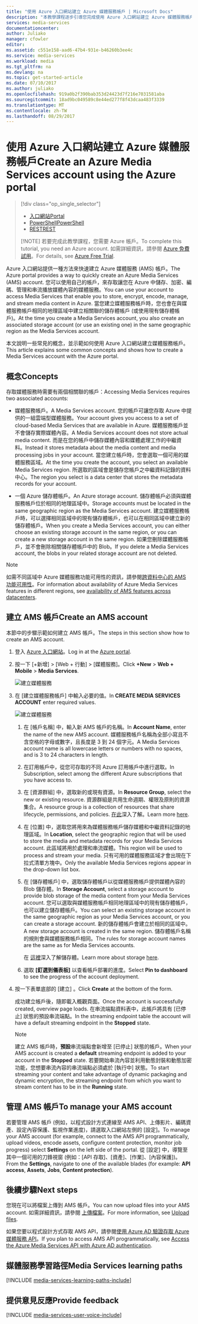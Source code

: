 ```yaml
---
title: "使用 Azure 入口網站建立 Azure 媒體服務帳戶 | Microsoft Docs"
description: "本教學課程逐步引導您完成使用 Azure 入口網站建立 Azure 媒體服務帳戶的步驟。"
services: media-services
documentationcenter: 
author: Juliako
manager: cfowler
editor: 
ms.assetid: c551e158-aad6-47b4-931e-b46260b3ee4c
ms.service: media-services
ms.workload: media
ms.tgt_pltfrm: na
ms.devlang: na
ms.topic: get-started-article
ms.date: 07/10/2017
ms.author: juliako
ms.openlocfilehash: 919a0b2f390bab353d24423d7f216e7031581aba
ms.sourcegitcommit: 18ad9bc049589c8e44ed277f8f43dcaa483f3339
ms.translationtype: MT
ms.contentlocale: zh-TW
ms.lasthandoff: 08/29/2017
---
```

# <a name="create-an-azure-media-services-account-using-the-azure-portal"></a><span data-ttu-id="94e10-103">使用 Azure 入口網站建立 Azure 媒體服務帳戶</span><span class="sxs-lookup"><span data-stu-id="94e10-103">Create an Azure Media Services account using the Azure portal</span></span>
> [!div class="op_single_selector"]
> * [<span data-ttu-id="94e10-104">入口網站</span><span class="sxs-lookup"><span data-stu-id="94e10-104">Portal</span></span>](media-services-portal-create-account.md)
> * [<span data-ttu-id="94e10-105">PowerShell</span><span class="sxs-lookup"><span data-stu-id="94e10-105">PowerShell</span></span>](media-services-manage-with-powershell.md)
> * [<span data-ttu-id="94e10-106">REST</span><span class="sxs-lookup"><span data-stu-id="94e10-106">REST</span></span>](https://docs.microsoft.com/rest/api/media/mediaservice)
> 
> [!NOTE]
> <span data-ttu-id="94e10-107">若要完成此教學課程，您需要 Azure 帳戶。</span><span class="sxs-lookup"><span data-stu-id="94e10-107">To complete this tutorial, you need an Azure account.</span></span> <span data-ttu-id="94e10-108">如需詳細資訊，請參閱 [Azure 免費試用](https://azure.microsoft.com/pricing/free-trial/)。</span><span class="sxs-lookup"><span data-stu-id="94e10-108">For details, see [Azure Free Trial](https://azure.microsoft.com/pricing/free-trial/).</span></span> 
> 
> 

<span data-ttu-id="94e10-109">Azure 入口網站提供一種方法來快速建立 Azure 媒體服務 (AMS) 帳戶。</span><span class="sxs-lookup"><span data-stu-id="94e10-109">The Azure portal provides a way to quickly create an Azure Media Services (AMS) account.</span></span> <span data-ttu-id="94e10-110">您可以使用自己的帳戶，來存取讓您在 Azure 中儲存、加密、編碼、管理和串流播放媒體內容的媒體服務。</span><span class="sxs-lookup"><span data-stu-id="94e10-110">You can use your account to access Media Services that enable you to store, encrypt, encode, manage, and stream media content in Azure.</span></span> <span data-ttu-id="94e10-111">當您建立媒體服務帳戶時，您也會在與媒體服務帳戶相同的地理區域中建立相關聯的儲存體帳戶 (或使用現有儲存體帳戶)。</span><span class="sxs-lookup"><span data-stu-id="94e10-111">At the time you create a Media Services account, you also create an associated storage account (or use an existing one) in the same geographic region as the Media Services account.</span></span>

<span data-ttu-id="94e10-112">本文說明一些常見的概念，並示範如何使用 Azure 入口網站建立媒體服務帳戶。</span><span class="sxs-lookup"><span data-stu-id="94e10-112">This article explains some common concepts and shows how to create a Media Services account with the Azure portal.</span></span>

## <a name="concepts"></a><span data-ttu-id="94e10-113">概念</span><span class="sxs-lookup"><span data-stu-id="94e10-113">Concepts</span></span>
<span data-ttu-id="94e10-114">存取媒體服務時需要有兩個相關聯的帳戶：</span><span class="sxs-lookup"><span data-stu-id="94e10-114">Accessing Media Services requires two associated accounts:</span></span>

* <span data-ttu-id="94e10-115">媒體服務帳戶。</span><span class="sxs-lookup"><span data-stu-id="94e10-115">A Media Services account.</span></span> <span data-ttu-id="94e10-116">您的帳戶可讓您存取 Azure 中提供的一組雲端型媒體服務。</span><span class="sxs-lookup"><span data-stu-id="94e10-116">Your account gives you access to a set of cloud-based Media Services that are available in Azure.</span></span> <span data-ttu-id="94e10-117">媒體服務帳戶並不會儲存實際媒體內容。</span><span class="sxs-lookup"><span data-stu-id="94e10-117">A Media Services account does not store actual media content.</span></span> <span data-ttu-id="94e10-118">而是在您的帳戶中儲存媒體內容和媒體處理工作的中繼資料。</span><span class="sxs-lookup"><span data-stu-id="94e10-118">Instead it stores metadata about the media content and media processing jobs in your account.</span></span> <span data-ttu-id="94e10-119">當您建立帳戶時，您會選取一個可用的媒體服務區域。</span><span class="sxs-lookup"><span data-stu-id="94e10-119">At the time you create the account, you select an available Media Services region.</span></span> <span data-ttu-id="94e10-120">所選取的區域會是儲存您帳戶之中繼資料記錄的資料中心。</span><span class="sxs-lookup"><span data-stu-id="94e10-120">The region you select is a data center that stores the metadata records for your account.</span></span>
  
* <span data-ttu-id="94e10-121">一個 Azure 儲存體帳戶。</span><span class="sxs-lookup"><span data-stu-id="94e10-121">An Azure storage account.</span></span> <span data-ttu-id="94e10-122">儲存體帳戶必須與媒體服務帳戶位於相同的地理區域中。</span><span class="sxs-lookup"><span data-stu-id="94e10-122">Storage accounts must be located in the same geographic region as the Media Services account.</span></span> <span data-ttu-id="94e10-123">建立媒體服務帳戶時，可以選擇相同區域中的現有儲存體帳戶，也可以在相同區域中建立新的儲存體帳戶。</span><span class="sxs-lookup"><span data-stu-id="94e10-123">When you create a Media Services account, you can either choose an existing storage account in the same region, or you can create a new storage account in the same region.</span></span> <span data-ttu-id="94e10-124">如果您刪除媒體服務帳戶，並不會刪除相關儲存體帳戶中的 Blob。</span><span class="sxs-lookup"><span data-stu-id="94e10-124">If you delete a Media Services account, the blobs in your related storage account are not deleted.</span></span>

> [!NOTE]
> <span data-ttu-id="94e10-125">如需不同區域中 Azure 媒體服務功能可用性的資訊，請參閱[跨資料中心的 AMS 功能可用性](scenarios-and-availability.md#availability)。</span><span class="sxs-lookup"><span data-stu-id="94e10-125">For information about availability of Azure Media Services features in different regions, see [availability of AMS features across datacenters](scenarios-and-availability.md#availability).</span></span>

## <a name="create-an-ams-account"></a><span data-ttu-id="94e10-126">建立 AMS 帳戶</span><span class="sxs-lookup"><span data-stu-id="94e10-126">Create an AMS account</span></span>
<span data-ttu-id="94e10-127">本節中的步驟示範如何建立 AMS 帳戶。</span><span class="sxs-lookup"><span data-stu-id="94e10-127">The steps in this section show how to create an AMS account.</span></span>

1. <span data-ttu-id="94e10-128">登入 [Azure 入口網站](https://portal.azure.com/)。</span><span class="sxs-lookup"><span data-stu-id="94e10-128">Log in at the [Azure portal](https://portal.azure.com/).</span></span>
2. <span data-ttu-id="94e10-129">按一下 [+新增] > [Web + 行動] > [媒體服務]。</span><span class="sxs-lookup"><span data-stu-id="94e10-129">Click **+New** > **Web + Mobile** > **Media Services**.</span></span>
   
    ![建立媒體服務](./media/media-services-create-account/media-services-new1.png)
3. <span data-ttu-id="94e10-131">在 [建立媒體服務帳戶]  中輸入必要的值。</span><span class="sxs-lookup"><span data-stu-id="94e10-131">In **CREATE MEDIA SERVICES ACCOUNT** enter required values.</span></span>
   
    ![建立媒體服務](./media/media-services-create-account/media-services-new3.png)
   
   1. <span data-ttu-id="94e10-133">在 [帳戶名稱] 中，輸入新 AMS 帳戶的名稱。</span><span class="sxs-lookup"><span data-stu-id="94e10-133">In **Account Name**, enter the name of the new AMS account.</span></span> <span data-ttu-id="94e10-134">媒體服務帳戶名稱為全部小寫且不含空格的字母或數字，且長度是 3 到 24 個字元。</span><span class="sxs-lookup"><span data-stu-id="94e10-134">A Media Services account name is all lowercase letters or numbers with no spaces, and is 3 to 24 characters in length.</span></span>
   2. <span data-ttu-id="94e10-135">在訂用帳戶中，從您可存取的不同 Azure 訂用帳戶中進行選取。</span><span class="sxs-lookup"><span data-stu-id="94e10-135">In Subscription, select among the different Azure subscriptions that you have access to.</span></span>
   3. <span data-ttu-id="94e10-136">在 [資源群組] 中，選取新的或現有資源。</span><span class="sxs-lookup"><span data-stu-id="94e10-136">In **Resource Group**, select the new or existing resource.</span></span>  <span data-ttu-id="94e10-137">資源群組是共用生命週期、權限及原則的資源集合。</span><span class="sxs-lookup"><span data-stu-id="94e10-137">A resource group is a collection of resources that share lifecycle, permissions, and policies.</span></span> <span data-ttu-id="94e10-138">[在此](../azure-resource-manager/resource-group-overview.md#resource-groups)深入了解。</span><span class="sxs-lookup"><span data-stu-id="94e10-138">Learn more [here](../azure-resource-manager/resource-group-overview.md#resource-groups).</span></span>
   4. <span data-ttu-id="94e10-139">在 [位置] 中，選取您將用來為媒體服務帳戶儲存媒體和中繼資料記錄的地理區域。</span><span class="sxs-lookup"><span data-stu-id="94e10-139">In **Location**,  select the geographic region that will be used to store the media and metadata records for your Media Services account.</span></span> <span data-ttu-id="94e10-140">此區域將用於處理和串流媒體。</span><span class="sxs-lookup"><span data-stu-id="94e10-140">This  region will be used to process and stream your media.</span></span> <span data-ttu-id="94e10-141">只有可用的媒體服務區域才會出現在下拉式清單方塊中。</span><span class="sxs-lookup"><span data-stu-id="94e10-141">Only the available Media Services regions appear in the drop-down list box.</span></span> 
   5. <span data-ttu-id="94e10-142">在 [儲存體帳戶] 中，選取儲存體帳戶以從媒體服務帳戶提供媒體內容的 Blob 儲存體。</span><span class="sxs-lookup"><span data-stu-id="94e10-142">In **Storage Account**, select a storage account to provide blob storage of the media content from your Media Services account.</span></span> <span data-ttu-id="94e10-143">您可以選取與媒體服務帳戶相同地理區域中的現有儲存體帳戶，也可以建立儲存體帳戶。</span><span class="sxs-lookup"><span data-stu-id="94e10-143">You can select an existing storage account in the same geographic region as your Media Services account, or you can create a storage account.</span></span> <span data-ttu-id="94e10-144">新的儲存體帳戶會建立於相同的區域中。</span><span class="sxs-lookup"><span data-stu-id="94e10-144">A new storage account is created in the same region.</span></span> <span data-ttu-id="94e10-145">儲存體帳戶名稱的規則會與媒體服務帳戶相同。</span><span class="sxs-lookup"><span data-stu-id="94e10-145">The rules for storage account names are the same as for Media Services accounts.</span></span>
      
       <span data-ttu-id="94e10-146">在 [這裡](../storage/common/storage-introduction.md)深入了解儲存體。</span><span class="sxs-lookup"><span data-stu-id="94e10-146">Learn more about storage [here](../storage/common/storage-introduction.md).</span></span>
   6. <span data-ttu-id="94e10-147">選取 **[釘選到儀表板]**  以查看帳戶部署的進度。</span><span class="sxs-lookup"><span data-stu-id="94e10-147">Select **Pin to dashboard** to see the progress of the account deployment.</span></span>
4. <span data-ttu-id="94e10-148">按一下表單底部的 [建立]  。</span><span class="sxs-lookup"><span data-stu-id="94e10-148">Click **Create** at the bottom of the form.</span></span>
   
    <span data-ttu-id="94e10-149">成功建立帳戶後，隨即載入概觀頁面。</span><span class="sxs-lookup"><span data-stu-id="94e10-149">Once the account is successfully created, overview page loads.</span></span> <span data-ttu-id="94e10-150">在串流端點資料表中，此帳戶將具有 [已停止] 狀態的預設串流端點。</span><span class="sxs-lookup"><span data-stu-id="94e10-150">In the streaming endpoint table the account will have a default streaming endpoint in the **Stopped** state.</span></span> 

    >[!NOTE]
    ><span data-ttu-id="94e10-151">建立 AMS 帳戶時，**預設**串流端點會新增至 [已停止] 狀態的帳戶。</span><span class="sxs-lookup"><span data-stu-id="94e10-151">When your AMS account is created a **default** streaming endpoint is added to your account in the **Stopped** state.</span></span> <span data-ttu-id="94e10-152">若要開始串流內容並利用動態封裝和動態加密功能，您想要串流內容的串流端點必須處於 [執行中] 狀態。</span><span class="sxs-lookup"><span data-stu-id="94e10-152">To start streaming your content and take advantage of dynamic packaging and dynamic encryption, the streaming endpoint from which you want to stream content has to be in the **Running** state.</span></span> 
   
## <a name="to-manage-your-ams-account"></a><span data-ttu-id="94e10-153">管理 AMS 帳戶</span><span class="sxs-lookup"><span data-stu-id="94e10-153">To manage your AMS account</span></span>

<span data-ttu-id="94e10-154">若要管理 AMS 帳戶 (例如，以程式設計方式連線至 AMS API、上傳影片、編碼資產、設定內容保護、監視作業進度)，請選取入口網站左側的 [設定]。</span><span class="sxs-lookup"><span data-stu-id="94e10-154">To manage your AMS account (for example, connect to the AMS API programmatically, upload videos, encode assets, configure content protection, monitor job progress) select **Settings** on the left side of the portal.</span></span> <span data-ttu-id="94e10-155">從 [設定] 中，導覽至其中一個可用的刀鋒視窗 (例如：[API 存取]、[資產]、[作業]、[內容保護])。</span><span class="sxs-lookup"><span data-stu-id="94e10-155">From the **Settings**, navigate to one of the available blades (for example: **API access**, **Assets**, **Jobs**, **Content protection**).</span></span>


## <a name="next-steps"></a><span data-ttu-id="94e10-156">後續步驟</span><span class="sxs-lookup"><span data-stu-id="94e10-156">Next steps</span></span>

<span data-ttu-id="94e10-157">您現在可以將檔案上傳到 AMS 帳戶。</span><span class="sxs-lookup"><span data-stu-id="94e10-157">You can now upload files into your AMS account.</span></span> <span data-ttu-id="94e10-158">如需詳細資訊，請參閱 [上傳檔案](media-services-portal-upload-files.md)。</span><span class="sxs-lookup"><span data-stu-id="94e10-158">For more information, see [Upload files](media-services-portal-upload-files.md).</span></span>

<span data-ttu-id="94e10-159">如果您要以程式設計方式存取 AMS API，請參閱[使用 Azure AD 驗證存取 Azure 媒體服務 API](media-services-use-aad-auth-to-access-ams-api.md)。</span><span class="sxs-lookup"><span data-stu-id="94e10-159">If you plan to access AMS API programmatically, see [Access the Azure Media Services API with Azure AD authentication](media-services-use-aad-auth-to-access-ams-api.md).</span></span>

## <a name="media-services-learning-paths"></a><span data-ttu-id="94e10-160">媒體服務學習路徑</span><span class="sxs-lookup"><span data-stu-id="94e10-160">Media Services learning paths</span></span>
[!INCLUDE [media-services-learning-paths-include](../../includes/media-services-learning-paths-include.md)]

## <a name="provide-feedback"></a><span data-ttu-id="94e10-161">提供意見反應</span><span class="sxs-lookup"><span data-stu-id="94e10-161">Provide feedback</span></span>
[!INCLUDE [media-services-user-voice-include](../../includes/media-services-user-voice-include.md)]

